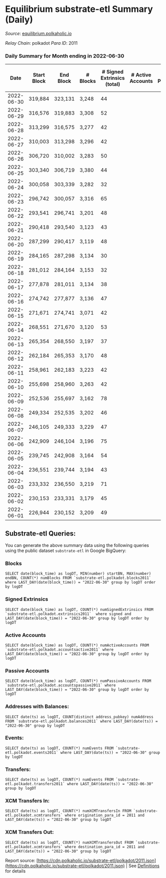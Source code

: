 # Equilibrium substrate-etl Summary (Daily)

_Source_: [equilibrium.polkaholic.io](https://equilibrium.polkaholic.io)

*Relay Chain*: polkadot
*Para ID*: 2011



### Daily Summary for Month ending in 2022-06-30


| Date | Start Block | End Block | # Blocks | # Signed Extrinsics (total) | # Active Accounts | # Passive | # New | # Addresses with Balances | # Events | # Transfers | # XCM Transfers In | # XCM Transfers Out | Issues | 
| ---- | ----------- | --------- | -------- | --------------------------- | ----------------- | --------- | ----- | ------------------------- | -------- | ----------- | ------------------ | ------------------- | ------ |
| 2022-06-30 | 319,884 | 323,131 | 3,248 | 44 |  |  |  | 3,836 | 6,705 |   |   |   |  |
| 2022-06-29 | 316,576 | 319,883 | 3,308 | 52 |  |  |  | 3,826 | 6,863 |   |   |   |  |
| 2022-06-28 | 313,299 | 316,575 | 3,277 | 42 |  |  |  | 3,816 | 6,731 |   |   |   |  |
| 2022-06-27 | 310,003 | 313,298 | 3,296 | 42 |  |  |  | 3,810 | 6,805 |   |   |   |  |
| 2022-06-26 | 306,720 | 310,002 | 3,283 | 50 |  |  |  | 3,796 | 6,785 |   |   |   |  |
| 2022-06-25 | 303,340 | 306,719 | 3,380 | 44 |  |  |  | 3,787 | 6,972 |   |   |   |  |
| 2022-06-24 | 300,058 | 303,339 | 3,282 | 32 |  |  |  | 3,775 | 6,728 |   |   |   |  |
| 2022-06-23 | 296,742 | 300,057 | 3,316 | 65 |  |  |  | 3,770 | 6,922 |   |   |   |  |
| 2022-06-22 | 293,541 | 296,741 | 3,201 | 48 |  |  |  | 3,753 | 6,624 |   |   |   |  |
| 2022-06-21 | 290,418 | 293,540 | 3,123 | 43 |  |  |  | 3,743 | 6,464 |   |   |   |  |
| 2022-06-20 | 287,299 | 290,417 | 3,119 | 48 |  |  |  | 3,728 | 6,438 |   |   |   |  |
| 2022-06-19 | 284,165 | 287,298 | 3,134 | 30 |  |  |  | 3,587 | 6,410 |   |   |   |  |
| 2022-06-18 | 281,012 | 284,164 | 3,153 | 32 |  |  |  | 3,580 | 6,463 |   |   |   |  |
| 2022-06-17 | 277,878 | 281,011 | 3,134 | 38 |  |  |  | 3,573 | 6,464 |   |   |   |  |
| 2022-06-16 | 274,742 | 277,877 | 3,136 | 47 |  |  |  | 3,564 | 6,479 |   |   |   |  |
| 2022-06-15 | 271,671 | 274,741 | 3,071 | 42 |  |  |  | 3,556 | 6,350 |   |   |   |  |
| 2022-06-14 | 268,551 | 271,670 | 3,120 | 53 |  |  |  | 3,546 | 6,483 |   |   |   |  |
| 2022-06-13 | 265,354 | 268,550 | 3,197 | 37 |  |  |  | 3,537 | 6,569 |   |   |   |  |
| 2022-06-12 | 262,184 | 265,353 | 3,170 | 48 |  |  |  | 3,533 | 6,582 |   |   |   |  |
| 2022-06-11 | 258,961 | 262,183 | 3,223 | 42 |  |  |  | 3,515 | 6,646 |   |   |   |  |
| 2022-06-10 | 255,698 | 258,960 | 3,263 | 42 |  |  |  | 3,507 | 6,721 |   |   |   |  |
| 2022-06-09 | 252,536 | 255,697 | 3,162 | 78 |  |  |  | 3,493 | 6,707 |   |   |   |  |
| 2022-06-08 | 249,334 | 252,535 | 3,202 | 46 |  |  |  | 3,466 | 6,626 |   |   |   |  |
| 2022-06-07 | 246,105 | 249,333 | 3,229 | 47 |  |  |  | 3,394 | 6,679 |   |   |   |  |
| 2022-06-06 | 242,909 | 246,104 | 3,196 | 75 |  |  |  | 3,385 | 6,762 |   |   |   |  |
| 2022-06-05 | 239,745 | 242,908 | 3,164 | 54 |  |  |  | 3,364 | 6,582 |   |   |   |  |
| 2022-06-04 | 236,551 | 239,744 | 3,194 | 43 |  |  |  | 3,349 | 6,602 |   |   |   |  |
| 2022-06-03 | 233,332 | 236,550 | 3,219 | 71 |  |  |  | 3,335 | 14,612 |   |   |   |  |
| 2022-06-02 | 230,153 | 233,331 | 3,179 | 45 |  |  |  | 840 | 6,575 |   |   |   |  |
| 2022-06-01 | 226,944 | 230,152 | 3,209 | 49 |  |  |  | 824 | 6,653 |   |   |   |  |

## Substrate-etl Queries:
You can generate the above summary data using the following queries using the public dataset `substrate-etl` in Google BigQuery:


### Blocks
```
SELECT date(block_time) as logDT, MIN(number) startBN, MAX(number) endBN, COUNT(*) numBlocks FROM `substrate-etl.polkadot.blocks2011`  where LAST_DAY(date(block_time)) = "2022-06-30" group by logDT order by logDT
```


### Signed Extrinsics
```
SELECT date(block_time) as logDT, COUNT(*) numSignedExtrinsics FROM `substrate-etl.polkadot.extrinsics2011`  where signed and LAST_DAY(date(block_time)) = "2022-06-30" group by logDT order by logDT
```


### Active Accounts
```
SELECT date(block_time) as logDT, COUNT(*) numActiveAccounts FROM `substrate-etl.polkadot.accountsactive2011` where LAST_DAY(date(block_time)) = "2022-06-30" group by logDT order by logDT
```


### Passive Accounts
```
SELECT date(block_time) as logDT, COUNT(*) numPassiveAccounts FROM `substrate-etl.polkadot.accountspassive2011` where LAST_DAY(date(block_time)) = "2022-06-30" group by logDT order by logDT
```


### Addresses with Balances:
```
SELECT date(ts) as logDT, COUNT(distinct address_pubkey) numAddress FROM `substrate-etl.polkadot.balances2011` where LAST_DAY(date(ts)) = "2022-06-30" group by logDT
```


### Events:
```
SELECT date(ts) as logDT, COUNT(*) numEvents FROM `substrate-etl.polkadot.events2011` where LAST_DAY(date(ts)) = "2022-06-30" group by logDT
```


### Transfers:
```
SELECT date(ts) as logDT, COUNT(*) numEvents FROM `substrate-etl.polkadot.transfers2011` where LAST_DAY(date(ts)) = "2022-06-30" group by logDT
```


### XCM Transfers In:
```
SELECT date(ts) as logDT, COUNT(*) numXCMTransfersIn FROM `substrate-etl.polkadot.xcmtransfers` where origination_para_id = 2011 and LAST_DAY(date(ts)) = "2022-06-30" group by logDT
```


### XCM Transfers Out:
```
SELECT date(ts) as logDT, COUNT(*) numXCMTransfersOut FROM `substrate-etl.polkadot.xcmtransfers` where destination_para_id = 2011 and LAST_DAY(date(ts)) = "2022-06-30" group by logDT
```



Report source: [https://cdn.polkaholic.io/substrate-etl/polkadot/2011.json](https://cdn.polkaholic.io/substrate-etl/polkadot/2011.json) | See [Definitions](/DEFINITIONS.md) for details
